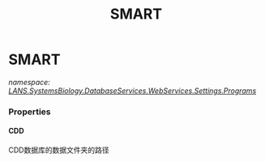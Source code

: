 ﻿---
title: SMART
---

# SMART
_namespace: [LANS.SystemsBiology.DatabaseServices.WebServices.Settings.Programs](N-LANS.SystemsBiology.DatabaseServices.WebServices.Settings.Programs.html)_





### Properties

#### CDD
CDD数据库的数据文件夹的路径

